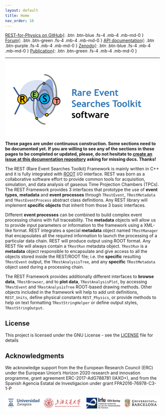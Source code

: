 ```yaml
---
layout: default
title: Home
nav_order: 10
---
```


[REST-for-Physics on GitHub](https://github.com/rest-for-physics){: .btn .btn-blue .fs-4 .mb-4 .mb-md-0 }
[Forum](http://rest-forum.unizar.es){: .btn .btn-green .fs-4 .mb-4 .mb-md-0 }
[API documentation](https://sultan.unizar.es/rest){: .btn .btn-purple .fs-4 .mb-4 .mb-md-0 }
[Zenodo](https://doi.org/10.5281/zenodo.4922415){: .btn .btn-blue .fs-4 .mb-4 .mb-md-0 }
[Publication](https://doi.org/10.1016/j.cpc.2021.108281){: .btn .btn-green .fs-4 .mb-4 .mb-md-0 }

---

![REST logo](assets/images/RESTlogoFull.png)


**These pages are under continuous construction. Some sections need to be documented yet. If you are willing to see any of the sections in these pages to be completed or updated, please, do not hesitate to [create an issue at this documentation repository](https://github.com/rest-for-physics/rest-for-physics.github.io/issues) asking for missing docs. Thanks!**

The REST (Rare Event Searches Toolkit) Framework is mainly written in C++ and it is fully integrated with [ROOT](https://root.cern.ch) I/O interface.
REST was born as a collaborative software effort to provide common tools for acquisition, simulation, and data analysis of gaseous Time Projection Chambers (TPCs).
The REST Framework provides 3 interfaces that prototype the use of **event types**, **metadata** and **event processes** through `TRestEvent`, `TRestMetadata` and `TRestEventProcess` abstract class definitions.
Any REST library will implement **specific objects** that inherit from those 3 basic interfaces. 

Different **event processes** can be combined to build complex event processing chains with full traceability. 
The **metadata** objects will allow us to provide input parameters or information to the framework using a XML-like format.
REST integrates a special **metadata** object named `TRestManager` that encapsulates all the required information to launch the processing of a particular data chain.
REST will produce output using ROOT format. Any REST file will always contain a `TRestRun` metadata object.
`TRestRun` is a **metadata** object responsible to encapsulate and give access to all the objects stored inside the REST/ROOT file; 
i.e. the **specific** resulting `TRestEvent` output, the `TRestAnalysisTree`, and any **specific** `TRestMetadata` object used during a processing chain.

The REST Framework provides additionally different interfaces to **browse data**, `TRestBrowser`, and to **plot data**, `TRestAnalysisPlot`, by accessing `TRestEvent` and `TRestAnalysisTree` ROOT-based drawing methods.
Other objects included in the framework will help to add unit definitions, `REST_Units`, define physical constants `REST_Physics`, or provide methods to help on text formatting `TRestStringHelper` or define output styles, `TRestStringOutput`.

## License

This project is licensed under the GNU License - see the [LICENSE](assets/LICENCE) file for details

## Acknowledgments

We acknowledge support from the the European Research Council (ERC) under the European Union’s Horizon 2020 research and innovation programme, grant agreement ERC-2017-AdG788781 (IAXO+), and from the Spanish Agencia Estatal de Investigacion under grant FPA2016-76978-C3-1-P

![Insitution logos](assets/images/institution_logos.png)

